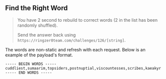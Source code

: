 Find the Right Word
-------------------

> You have 2 second to rebuild to correct words (2 in the list has been randomly shuffled).
>
> Send the answer back using `https://ringzer0team.com/challenges/126/[string]`.

The words are non-static and refresh with each request. Below is an example of
the payload's format.

```text
----- BEGIN WORDS -----
cuddliest,sumaarim,topsiders,postnuptial,viscountesses,scribes,kaeakyr
----- END WORDS -----
```
